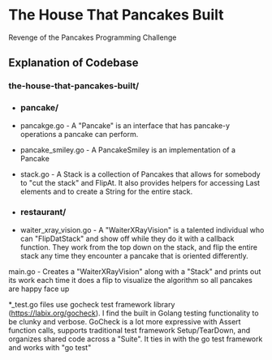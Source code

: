 # The House That Pancakes Built
Revenge of the Pancakes Programming Challenge

## Explanation of Codebase
### the-house-that-pancakes-built/

- ### pancake/

 - pancakge.go - 	A "Pancake" is an interface that has pancake-y operations a pancake can perform.
 - pancake_smiley.go - A PancakeSmiley is an implementation of a Pancake
 - stack.go - A Stack is a collection of Pancakes that allows for somebody to "cut the stack" and FlipAt. It also provides helpers for accessing Last elements and to create a String for the entire stack.

- ### restaurant/

 - waiter_xray_vision.go - A "WaiterXRayVision" is a talented individual who can "FlipDatStack" and show off while they do it with a callback function. They work from the top down on the stack, and flip the entire stack any time they encounter a pancake that is oriented differently.


main.go - Creates a "WaiterXRayVision" along with a "Stack" and prints out its work each time it does a flip to visualize the algorithm so all pancakes are happy face up

*_test.go files use gocheck test framework library (https://labix.org/gocheck). I find the built in Golang testing functionality to be clunky and verbose. GoCheck is a lot more expressive with Assert function calls, supports traditional test framework Setup/TearDown, and organizes shared code across a "Suite". It ties in with the go test framework and works with "go test"

